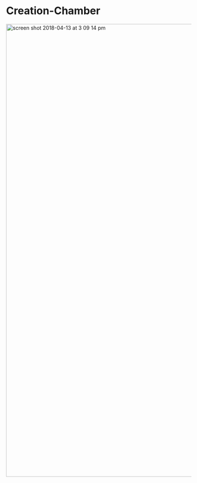 # Creation-Chamber


<img width="1233" alt="screen shot 2018-04-13 at 3 09 14 pm" src="https://user-images.githubusercontent.com/13769765/38758197-1b332c20-3f2d-11e8-92c2-b3b744fa31d6.png">
